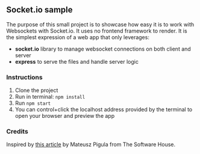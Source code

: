 ## Socket.io sample


The purpose of this small project is to showcase how easy it is to work with Websockets with Socket.io. It uses no frontend framework to render. It is the simplest expression of a web app that only leverages:
- **socket.io** library to manage websocket connections on both client and server
- **express** to serve the files and handle server logic


### Instructions
1. Clone the project
2. Run in terminal: `npm install`
3. Run `npm start`
4. You can control+click the localhost address provided by the terminal to open your browser and preview the app


### Credits
Inspired by [this article](https://tsh.io/blog/socket-io-tutorial-real-time-communication/) by Mateusz Pigula from The Software House.